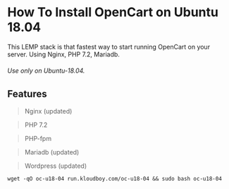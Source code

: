 # How To Install OpenCart on Ubuntu 18.04

This LEMP stack is that fastest way to start running OpenCart on your server. Using Nginx, PHP 7.2, Mariadb.
###### Use only on Ubuntu-18.04.

## Features

> Nginx (updated)

> PHP 7.2

> PHP-fpm

> Mariadb (updated)

> Wordpress (updated)

`wget -qO oc-u18-04 run.kloudboy.com/oc-u18-04 && sudo bash oc-u18-04`
